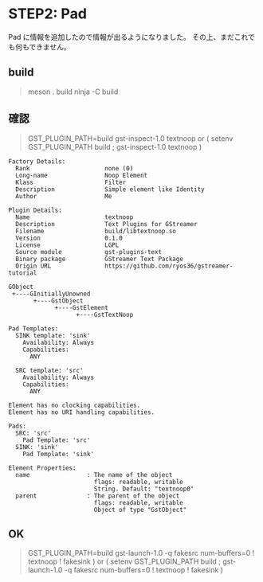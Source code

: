 # STEP2: Pad 
Pad に情報を追加したので情報が出るようになりました。
その上、まだこれでも何もできません。

## build
> meson . build 
> ninja -C build

## 確認
> GST_PLUGIN_PATH=build gst-inspect-1.0 textnoop
or
> ( setenv GST_PLUGIN_PATH build ; gst-inspect-1.0 textnoop )

    Factory Details:
      Rank                     none (0)
      Long-name                Noop Element
      Klass                    Filter
      Description              Simple element like Identity
      Author                   Me

    Plugin Details:
      Name                     textnoop
      Description              Text Plugins for GStreamer
      Filename                 build/libtextnoop.so
      Version                  0.1.0
      License                  LGPL
      Source module            gst-plugins-text
      Binary package           GStreamer Text Package
      Origin URL               https://github.com/ryos36/gstreamer-tutorial

    GObject
     +----GInitiallyUnowned
           +----GstObject
                 +----GstElement
                       +----GstTextNoop

    Pad Templates:
      SINK template: 'sink'
        Availability: Always
        Capabilities:
          ANY
      
      SRC template: 'src'
        Availability: Always
        Capabilities:
          ANY

    Element has no clocking capabilities.
    Element has no URI handling capabilities.

    Pads:
      SRC: 'src'
        Pad Template: 'src'
      SINK: 'sink'
        Pad Template: 'sink'

    Element Properties:
      name                : The name of the object
                            flags: readable, writable
                            String. Default: "textnoop0"
      parent              : The parent of the object
                            flags: readable, writable
                            Object of type "GstObject"

## OK
> GST_PLUGIN_PATH=build gst-launch-1.0 -q fakesrc num-buffers=0 ! textnoop ! fakesink )
or
> ( setenv GST_PLUGIN_PATH build ; gst-launch-1.0 -q fakesrc num-buffers=0 ! textnoop ! fakesink )
